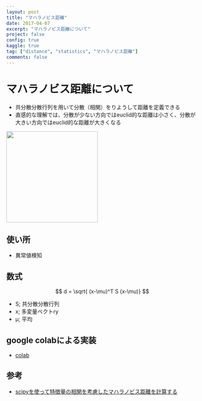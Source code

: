 ```yaml
---
layout: post
title: "マハラノビス距離"
date: 2017-04-07
excerpt: "マハラノビス距離について"
project: false
config: true
kaggle: true
tag: ["distance", "statistics", "マハラノビス距離"]
comments: false
---
```


# マハラノビス距離について
 - 共分散分散行列を用いて分散（相関）をりようして距離を定義できる
 - 直感的な理解では、分散が少ない方向ではeuclid的な距離は小さく、分散が大きい方向ではeuclid的な距離が大きくなる

<div>
  <img style="align: center !important; width: 240px !important;" src="https://user-images.githubusercontent.com/4949982/130968297-81ad8e60-335a-4486-8944-9a80792b3540.png">
</div>

## 使い所
 - 異常値検知

## 数式

$$
d = \sqrt{ (x-\mu)^T S (x-\mu)}
$$
 
 - S; 共分散分散行列
 - x; 多変量ベクトry
 - μ; 平均

## google colabによる実装
 - [colab](https://colab.research.google.com/drive/1hC8ZlyG7woIv17_lfMrwIOVWVisO8ZcW?usp=sharing)

## 参考
 - [scipyを使って特徴量の相関を考慮したマハラノビス距離を計算する](https://qiita.com/MasafumiTsuyuki/items/de19d8ec274e961ec946)
